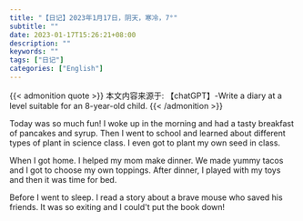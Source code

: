 ```yaml
---
title: "【日记】2023年1月17日，阴天，寒冷，7°"
subtitle: ""
date: 2023-01-17T15:26:21+08:00
description: ""
keywords: ""
tags: ["日记"]
categories: ["English"]
---
```


{{< admonition quote >}}
本文内容来源于: 【chatGPT】-Write a diary at a level suitable for an 8-year-old child.
{{< /admonition >}}

Today was so much fun! I woke up in the morning and had a tasty breakfast of pancakes and syrup. Then I went to school and learned about different types of plant in science class. I even got to plant my own seed in class.

When I got home. I helped my mom make dinner. We made yummy tacos and I got to choose my own toppings. After dinner, I played with my toys and then it was time for bed.

Before I went to sleep. I read a story about a brave mouse who saved his friends. It was so exiting and I could't put the book down!
